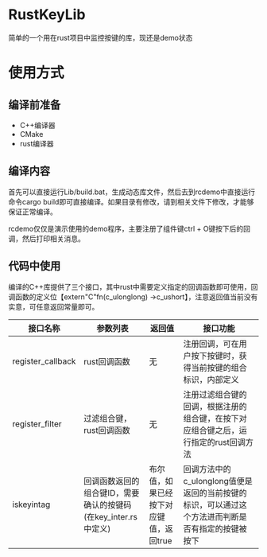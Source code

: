 # RustKeyLib

简单的一个用在rust项目中监控按键的库，现还是demo状态

# 使用方式

## 编译前准备

* C++编译器
* CMake
* rust编译器

## 编译内容

首先可以直接运行Lib/build.bat，生成动态库文件，然后去到rcdemo中直接运行命令cargo build即可直接编译。如果目录有修改，请到相关文件下修改，才能够保证正常编译。

rcdemo仅仅是演示使用的demo程序，主要注册了组件键ctrl + O键按下后的回调，然后打印相关消息。

## 代码中使用

编译的C++库提供了三个接口，其中rust中需要定义指定的回调函数即可使用，回调函数的定义位【extern"C"fn(c_ulonglong) ->c_ushort】，注意返回值当前没有实意，可任意返回常量即可。

| 接口名称          | 参数列表                                                       | 返回值                                 | 接口功能                                                                                          |
| ----------------- | -------------------------------------------------------------- | -------------------------------------- | ------------------------------------------------------------------------------------------------- |
| register_callback | rust回调函数                                                   | 无                                     | 注册回调，可在用户按下按键时，获得当前按键的组合标识，内部定义                                    |
| register_filter   | 过滤组合键，rust回调函数                                       | 无                                     | 注册过滤组合键的回调，根据注册的组合键，在按下对应组合键之后，运行指定的rust回调方法              |
| iskeyintag        | 回调函数返回的组合键ID，需要确认的按键码(在key_inter.rs中定义) | 布尔值，如果已经按下对应键值，返回true | 回调方法中的c_ulonglong值便是返回的当前按键的标识，可以通过这个方法进而判断是否有指定的按键被按下 |
